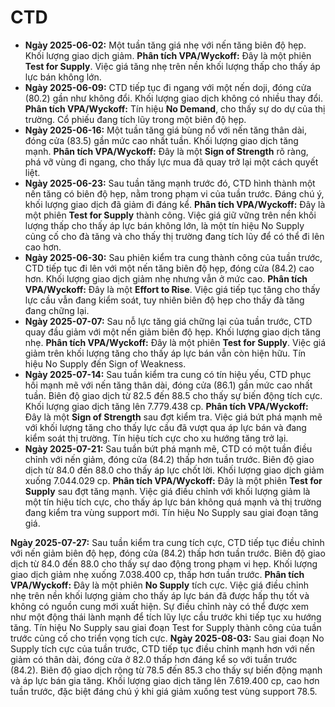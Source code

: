 # CTD

- **Ngày 2025-06-02:** Một tuần tăng giá nhẹ với nến tăng biên độ hẹp. Khối lượng giao dịch giảm. **Phân tích VPA/Wyckoff:** Đây là một phiên **Test for Supply**. Việc giá tăng nhẹ trên nền khối lượng thấp cho thấy áp lực bán không lớn.
- **Ngày 2025-06-09:** CTD tiếp tục đi ngang với một nến doji, đóng cửa (80.2) gần như không đổi. Khối lượng giao dịch không có nhiều thay đổi. **Phân tích VPA/Wyckoff:** Tín hiệu **No Demand**, cho thấy sự do dự của thị trường. Cổ phiếu đang tích lũy trong một biên độ hẹp.
- **Ngày 2025-06-16:** Một tuần tăng giá bùng nổ với nến tăng thân dài, đóng cửa (83.5) gần mức cao nhất tuần. Khối lượng giao dịch tăng mạnh. **Phân tích VPA/Wyckoff:** Đây là một **Sign of Strength** rõ ràng, phá vỡ vùng đi ngang, cho thấy lực mua đã quay trở lại một cách quyết liệt.
- **Ngày 2025-06-23:** Sau tuần tăng mạnh trước đó, CTD hình thành một nến tăng có biên độ hẹp, nằm trong phạm vi của tuần trước. Đáng chú ý, khối lượng giao dịch đã giảm đi đáng kể. **Phân tích VPA/Wyckoff:** Đây là một phiên **Test for Supply** thành công. Việc giá giữ vững trên nền khối lượng thấp cho thấy áp lực bán không lớn, là một tín hiệu No Supply củng cố cho đà tăng và cho thấy thị trường đang tích lũy để có thể đi lên cao hơn.
- **Ngày 2025-06-30:** Sau phiên kiểm tra cung thành công của tuần trước, CTD tiếp tục đi lên với một nến tăng biên độ hẹp, đóng cửa (84.2) cao hơn. Khối lượng giao dịch giảm nhẹ nhưng vẫn ở mức cao. **Phân tích VPA/Wyckoff:** Đây là một **Effort to Rise**. Việc giá tiếp tục tăng cho thấy lực cầu vẫn đang kiểm soát, tuy nhiên biên độ hẹp cho thấy đà tăng đang chững lại.
- **Ngày 2025-07-07:** Sau nỗ lực tăng giá chững lại của tuần trước, CTD quay đầu giảm với một nến giảm biên độ hẹp. Khối lượng giao dịch tăng nhẹ. **Phân tích VPA/Wyckoff:** Đây là một phiên **Test for Supply**. Việc giá giảm trên khối lượng tăng cho thấy áp lực bán vẫn còn hiện hữu. Tín hiệu No Supply đến Sign of Weakness.
- **Ngày 2025-07-14:** Sau tuần kiểm tra cung có tín hiệu yếu, CTD phục hồi mạnh mẽ với nến tăng thân dài, đóng cửa (86.1) gần mức cao nhất tuần. Biên độ giao dịch từ 82.5 đến 88.5 cho thấy sự biến động tích cực. Khối lượng giao dịch tăng lên 7.779.438 cp. **Phân tích VPA/Wyckoff:** Đây là một **Sign of Strength** sau đợt kiểm tra. Việc giá bứt phá mạnh mẽ với khối lượng tăng cho thấy lực cầu đã vượt qua áp lực bán và đang kiểm soát thị trường. Tín hiệu tích cực cho xu hướng tăng trở lại.
- **Ngày 2025-07-21:** Sau tuần bứt phá mạnh mẽ, CTD có một tuần điều chỉnh với nến giảm, đóng cửa (84.2) thấp hơn tuần trước. Biên độ giao dịch từ 84.0 đến 88.0 cho thấy áp lực chốt lời. Khối lượng giao dịch giảm xuống 7.044.029 cp. **Phân tích VPA/Wyckoff:** Đây là một phiên **Test for Supply** sau đợt tăng mạnh. Việc giá điều chỉnh với khối lượng giảm là một tín hiệu tích cực, cho thấy áp lực bán không quá mạnh và thị trường đang kiểm tra vùng support mới. Tín hiệu No Supply sau giai đoạn tăng giá.


**Ngày 2025-07-27:** Sau tuần kiểm tra cung tích cực, CTD tiếp tục điều chỉnh với nến giảm biên độ hẹp, đóng cửa (84.2) thấp hơn tuần trước. Biên độ giao dịch từ 84.0 đến 88.0 cho thấy sự dao động trong phạm vi hẹp. Khối lượng giao dịch giảm nhẹ xuống 7.038.400 cp, thấp hơn tuần trước. **Phân tích VPA/Wyckoff:** Đây là một phiên **No Supply** tích cực. Việc giá điều chỉnh nhẹ trên nền khối lượng giảm cho thấy áp lực bán đã được hấp thụ tốt và không có nguồn cung mới xuất hiện. Sự điều chỉnh này có thể được xem như một động thái lành mạnh để tích lũy lực cầu trước khi tiếp tục xu hướng tăng. Tín hiệu No Supply sau giai đoạn Test for Supply thành công của tuần trước củng cố cho triển vọng tích cực.
**Ngày 2025-08-03:** Sau giai đoạn No Supply tích cực của tuần trước, CTD tiếp tục điều chỉnh mạnh hơn với nến giảm có thân dài, đóng cửa ở 82.0 thấp hơn đáng kể so với tuần trước (84.2). Biên độ giao dịch rộng từ 78.5 đến 85.3 cho thấy sự biến động mạnh và áp lực bán gia tăng. Khối lượng giao dịch tăng lên 7.619.400 cp, cao hơn tuần trước, đặc biệt đáng chú ý khi giá giảm xuống test vùng support 78.5.
